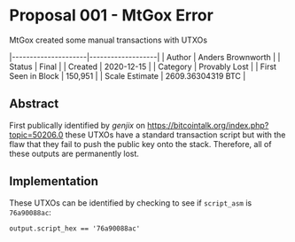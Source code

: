 # Proposal 001 - MtGox Error
MtGox created some manual transactions with UTXOs 

|---------------------|-------------------|
| Author              | Anders Brownworth |
| Status              | Final             |
| Created             | 2020-12-15        |
| Category            | Provably Lost     |
| First Seen in Block | 150,951           |
| Scale Estimate      | 2609.36304319 BTC |

## Abstract
First publically identified by *genjix* on https://bitcointalk.org/index.php?topic=50206.0 these
UTXOs have a standard transaction script but with the flaw that they fail to push the public key
onto the stack. Therefore, all of these outputs are permanently lost.

## Implementation
These UTXOs can be identified by checking to see if `script_asm` is `76a90088ac`:
```
output.script_hex == '76a90088ac'
```
